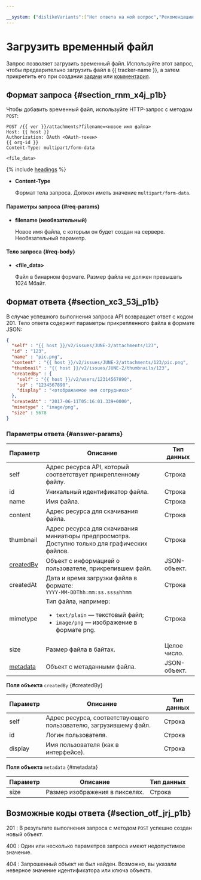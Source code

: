 ```yaml
---

__system: {"dislikeVariants":["Нет ответа на мой вопрос","Рекомендации не помогли","Содержание не соответствует заголовку","Другое"]}
---
```

# Загрузить временный файл

Запрос позволяет загрузить временный файл. Используйте этот запрос, чтобы предварительно загрузить файл в {{ tracker-name }}, а затем прикрепить его при создании [задачи](create-issue.md) или [комментария](add-comment.md).

## Формат запроса {#section_rnm_x4j_p1b}

Чтобы добавить временный файл, используйте HTTP-запрос с методом `POST`:

```
POST /{{ ver }}/attachments?filename=<новое имя файла>
Host: {{ host }}
Authorization: OAuth <OAuth-токен>
{{ org-id }}
Content-Type: multipart/form-data

<file_data>

```

{% include [headings](../../../_includes/tracker/api/headings.md) %}

- **Content-Type**

    Формат тела запроса. Должен иметь значение `multipart/form-data`.
    
#### Параметры запроса {#req-params}

- **filename (необязательный)**

    Новое имя файла, с которым он будет создан на сервере. Необязательный параметр.



#### Тело запроса {#req-body}

- **\<file_data\>**

    Файл в бинарном формате. Размер файла не должен превышать 1024 Мбайт.

## Формат ответа {#section_xc3_53j_p1b}

В случае успешного выполнения запроса API возвращает ответ с кодом 201. Тело ответа содержит параметры прикрепленного файла в формате JSON:

```json
{
  "self" : "{{ host }}/v2/issues/JUNE-2/attachments/123",
  "id" : "123",
  "name" : "pic.png",
  "content" : "{{ host }}/v2/issues/JUNE-2/attachments/123/pic.png",
  "thumbnail" : "{{ host }}/v2/issues/JUNE-2/thumbnails/123",
  "createdBy" : {
    "self" : "{{ host }}/v2/users/12314567890",
    "id" : "1234567890",
    "display" : "<отображаемое имя сотрудника>"
  },
  "createdAt" : "2017-06-11T05:16:01.339+0000",
  "mimetype" : "image/png",
  "size" : 5678
}
```

### Параметры ответа {#answer-params}

Параметр | Описание | Тип данных
----- | ----- | -----
self | Адрес ресурса API, который соответствует прикрепленному файлу. | Строка
id | Уникальный идентификатор файла. | Строка
name | Имя файла. | Строка
content | Адрес ресурса для скачивания файла. | Строка
thumbnail | Адрес ресурса для скачивания миниатюры предпросмотра. Доступно только для графических файлов. | Строка
[createdBy](#createdBy) | Объект с информацией о пользователе, прикрепившем файл. | JSON-объект.
createdAt | Дата и время загрузки файла в формате:<br/>``` YYYY-MM-DDThh:mm:ss.sss±hhmm ``` | Строка
mimetype | Тип файла, например:<ul><li>`text/plain` — текстовый файл;</li><li>`image/png` — изображение в формате png.</li></ul> | Строка
size | Размер файла в байтах. | Целое число.
[metadata](#metadata) | Объект с метаданными файла. | JSON-объект.

**Поля объекта** `createdBy` {#createdBy}

Параметр | Описание | Тип данных
----- | ----- | -----
self | Адрес ресурса, соответствующего пользователю, загрузившему файл. | Строка
id | Логин пользователя. | Строка
display | Имя пользователя (как в интерфейсе). | Строка

**Поля объекта** `metadata` {#metadata}

Параметр | Описание | Тип данных
----- | ----- | -----
size | Размер изображения в пикселях. | Строка

## Возможные коды ответа {#section_otf_jrj_p1b}

201
:   В результате выполнения запроса с методом `POST` успешно создан новый объект.

400
:   Один или несколько параметров запроса имеют недопустимое значение.

404
:   Запрошенный объект не был найден. Возможно, вы указали неверное значение идентификатора или ключа объекта.

